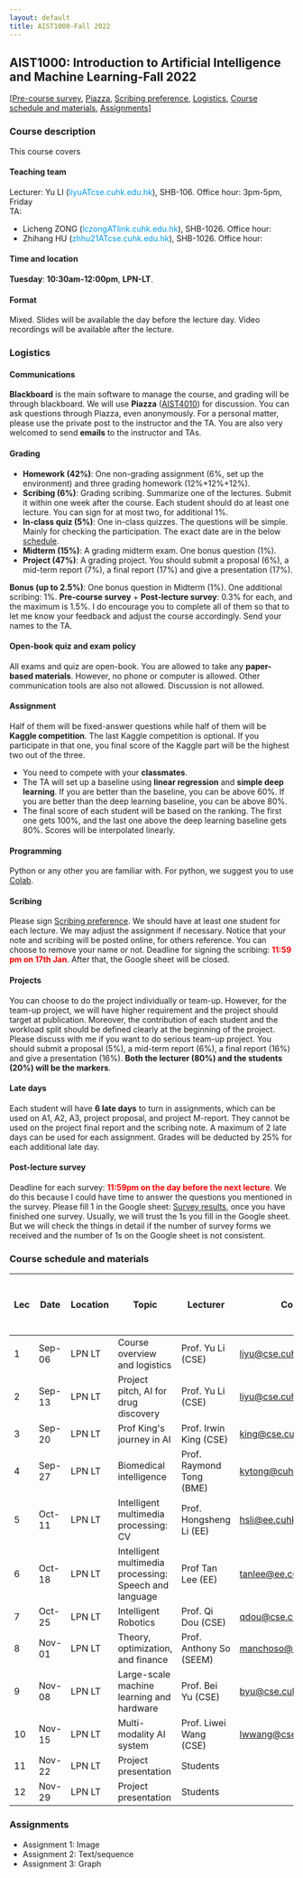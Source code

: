 ```yaml
---
layout: default
title: AIST1000-Fall 2022
---
```


## AIST1000: Introduction to Artificial Intelligence and Machine Learning-Fall 2022

[<a href="https://forms.gle/">Pre-course survey</a>, <a href="https://www.piazza.com/cuhk.edu.hk/fall2022/aist1000">Piazza</a>, 
<a href="https://docs.google.com/spreadsheets/">Scribing preference</a>,
<a href="#logistics">Logistics</a>, <a href="#schedule_materials">Course schedule and materials</a>, <a href="#assignments">Assignments</a>]

### <a>Course description</a>
This course covers 

#### Teaching team
Lecturer: 
Yu LI (<span style="color: #0099e6">liyuATcse.cuhk.edu.hk</span>), SHB-106. Office hour: 3pm-5pm, Friday <br>
TA: 
- Licheng ZONG (<span style="color: #0099e6">lczongATlink.cuhk.edu.hk</span>), SHB-1026. Office hour: 
- Zhihang HU (<span style="color: #0099e6">zhhu21ATcse.cuhk.edu.hk</span>), SHB-1026. Office hour:  <br>

#### Time and location
<b>Tuesday</b>: <b>10:30am-12:00pm</b>, <b>LPN-LT</b>. <br>

#### Format
Mixed. Slides will be available the day before the lecture day. Video recordings will be available after the lecture.

### <a id="logistics">Logistics</a>



#### Communications
<b>Blackboard</b> is the main software to manage the course, and grading will be through blackboard. We will use <b>Piazza</b> (<a href="piazza.com/cuhk.edu.hk/fall2022/aist1000
">AIST4010</a>) for discussion. You can ask questions through Piazza, even anonymously. For a personal matter, please use the private post to the instructor and the TA. You are also very welcomed to send <b>emails</b> to the instructor and TAs.


#### Grading
<ul>
<li><b>Homework (42%)</b>: One non-grading assignment (6%, set up the environment) and three grading homework (12%+12%+12%).</li>
<li><b>Scribing (6%)</b>: Grading scribing. Summarize one of the lectures. Submit it within one week after the course. Each student should do at least one lecture. You can sign for at most two, for additional 1%.</li>
<li><b>In-class quiz (5%)</b>: One in-class quizzes. The questions will be simple. Mainly for checking the participation. The exact date are in the below <a href="#schedule_materials">schedule</a>.</li>
<li><b>Midterm (15%)</b>: A grading midterm exam. One bonus question (1%).</li>
<li><b>Project (47%)</b>: A grading project. You should submit a proposal (6%), a mid-term report (7%), a final report (17%) and give a presentation (17%). </li>
</ul>

<b>Bonus (up to 2.5%)</b>: One bonus question in Midterm (1%). One additional scribing: 1%. <b>Pre-course survey</b> + <b>Post-lecture survey</b>: 0.3% for each, and the maximum is 1.5%. I do encourage you to complete all of them so that to let me know your feedback and adjust the course accordingly. Send your names to the TA. 

#### Open-book quiz and exam policy
All exams and quiz are open-book. You are allowed to take any <b>paper-based materials</b>. However, no phone or computer is allowed. Other communication tools are also not allowed. Discussion is not allowed.

#### Assignment
Half of them will be fixed-answer questions while half of them will be <b>Kaggle competition</b>. The last Kaggle competition is optional. If you participate in that one, you final score of the Kaggle part will be the highest two out of the three.
<ul>
<li>You need to compete with your <b>classmates</b>.</li>
<li>
The TA will set up a baseline using <b>linear regression</b> and <b>simple deep learning</b>. If you are better than the baseline, you can be above 60%. If you are better than the deep learning baseline, you can be above 80%.
</li>
<li>The final score of each student will be based on the ranking. The first one gets 100%, and the last one above the deep learning baseline gets 80%. Scores will be interpolated linearly.</li>
</ul>


#### Programming
Python or any other you are familiar with. For python, we suggest you to use <a href="https://colab.research.google.com/notebooks/intro.ipynb">Colab</a>. <br>

#### Scribing
Please sign <a href="https://docs.google.com/spreadsheets/d/10Bo2nCfcPtP2JPXrLRqlSptPGxC5pjALsIaJST4rrDQ/edit?usp=sharing">Scribing preference</a>. We should have at least one student for each lecture. We may adjust the assignment if necessary. Notice that your note and scribing will be posted online, for others reference. You can choose to remove your name or not. Deadline for signing the scribing: **<span style="color:red;">11:59 pm on 17th Jan</span>**. After that, the Google sheet will be closed.

#### Projects
You can choose to do the project individually or team-up. However, for the team-up project, we will have higher requirement and the project should target at publication. Moreover, the contribution of each student and the workload split should be defined clearly at the beginning of the project. Please discuss with me if you want to do serious team-up project.
You should submit a proposal (5%), a mid-term report (6%), a final report (16%) and give a presentation (16%). <b>Both the lecturer (80%) and the students (20%) will be the markers</b>.

#### Late days
Each student will have <b>6 late days</b> to turn in assignments, which can be used on A1, A2, A3, project proposal, and project M-report. They cannot be used on the project final report and the scribing note. A maximum of 2 late days can be used for each assignment. Grades will be deducted by 25% for each additional late day. 

#### Post-lecture survey
Deadline for each survey: **<span style="color:red;">11:59pm on the day before the next lecture</span>**. We do this because I could have time to answer the questions you mentioned in the survey. Please fill 1 in the Google sheet: <a href="https://docs.google.com/spreadsheets/d/1vXhnHtXSCyVPWVe09feEfEmNwkCcOly8DeicFA2ZxkQ/edit?usp=sharing">Survey results</a>, once you have finished one survey. Usually, we will trust the 1s you fill in the Google sheet. But we will check the things in detail if the number of survey forms we received and the number of 1s on the Google sheet is not consistent.


### <a id="schedule_materials">Course schedule and materials</a>



| Lec | Date | Location | Topic | Lecturer | Contact | Slides/Video | Notes | Reading | Important dates (All due at **<span style="color:red;">11:59 pm</span>**)
| ------ |------ |-------| ------| -----| ----- |-------|-------|---------|----------------
| 1 |   Sep-06 | LPN LT | Course overview and logistics	| Prof. Yu Li (CSE) | liyu@cse.cuhk.edu.hk |
| 2 |	Sep-13 | LPN LT | Project pitch, AI for drug discovery | Prof. Yu Li (CSE) | liyu@cse.cuhk.edu.hk |	
| 3 |	Sep-20 | LPN LT | Prof King's journey in AI	| Prof. Irwin King (CSE) | king@cse.cuhk.edu.hk |	
| 4 |	Sep-27 | LPN LT | Biomedical intelligence | Prof. Raymond Tong (BME) | kytong@cuhk.edu.hk | | | | Sep 27th | 
| 5 |	Oct-11 | LPN LT | Intelligent multimedia processing: CV	| Prof. Hongsheng Li (EE) | hsli@ee.cuhk.edu.hk	
| 6 |	Oct-18 | LPN LT | Intelligent multimedia processing: Speech and language | Prof Tan Lee	(EE) | tanlee@ee.cuhk.edu.hk	
| 7 |	Oct-25 | LPN LT | Intelligent Robotics | Prof. Qi Dou (CSE)	| qdou@cse.cuhk.edu.hk	
| 8 |	Nov-01 | LPN LT | Theory, optimization, and finance | Prof. Anthony So (SEEM) | manchoso@se.cuhk.edu.hk	
| 9 |	Nov-08 | LPN LT | Large-scale machine learning and hardware | Prof. Bei Yu (CSE) | byu@cse.cuhk.edu.hk | | | | Later of the course
| 10 |	Nov-15 | LPN LT | Multi-modality AI system | Prof. Liwei Wang (CSE)	| lwwang@cse.cuhk.edu.hk | | | | After Mid-Nov
| 11 |	Nov-22 | LPN LT | Project presentation | Students			
| 12 |	Nov-29 | LPN LT | Project presentation | Students			

### <a id="assignments">Assignments</a>
<ul>
<li>Assignment 1: Image</li>

<li>Assignment 2: Text/sequence</li>

<li>Assignment 3: Graph</li>

</ul>